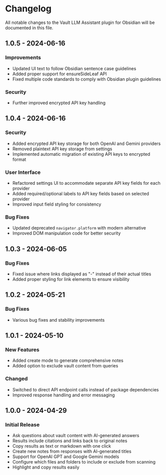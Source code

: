 # Changelog

All notable changes to the Vault LLM Assistant plugin for Obsidian will be documented in this file.

## 1.0.5 - 2024-06-16

### Improvements
- Updated UI text to follow Obsidian sentence case guidelines
- Added proper support for ensureSideLeaf API
- Fixed multiple code standards to comply with Obsidian plugin guidelines

### Security
- Further improved encrypted API key handling

## 1.0.4 - 2024-06-16

### Security

-   Added encrypted API key storage for both OpenAI and Gemini providers
-   Removed plaintext API key storage from settings
-   Implemented automatic migration of existing API keys to encrypted format

### User Interface

-   Refactored settings UI to accommodate separate API key fields for each provider
-   Added required/optional labels to API key fields based on selected provider
-   Improved input field styling for consistency

### Bug Fixes

-   Updated deprecated `navigator.platform` with modern alternative
-   Improved DOM manipulation code for better security

## 1.0.3 - 2024-06-05

### Bug Fixes

-   Fixed issue where links displayed as "-" instead of their actual titles
-   Added proper styling for link elements to ensure visibility

## 1.0.2 - 2024-05-21

### Bug Fixes

-   Various bug fixes and stability improvements

## 1.0.1 - 2024-05-10

### New Features

-   Added create mode to generate comprehensive notes
-   Added option to exclude vault content from queries

### Changed

-   Switched to direct API endpoint calls instead of package dependencies
-   Improved response handling and error messaging

## 1.0.0 - 2024-04-29

### Initial Release

-   Ask questions about vault content with AI-generated answers
-   Results include citations and links back to original notes
-   Copy results as text or markdown with one click
-   Create new notes from responses with AI-generated titles
-   Support for OpenAI GPT and Google Gemini models
-   Configure which files and folders to include or exclude from scanning
-   Highlight and copy results easily
